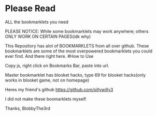 # Please Read
ALL the bookmarklets you need

PLEASE NOTICE:
While some bookmarklets may work anywhere; others ONLY WORK ON CERTAIN PAGES(idk why)


This Repository has alot of BOOKMARKLETS from all over github.
These bookmarklets are some of the most overpowered bookmarklets you could ever find.
And there right here.
#How to Use

Copy js, right click on Bookmarks Bar, paste into url.


Master bookmarklet has blooket hacks, type 69 for blooket hacks(only works in blooket game, not on homepage)

Heres my friend's github
https://github.com/sillywilly3


I did not make these boomarklets myself.

Thanks,
BlobbyThe3rd
